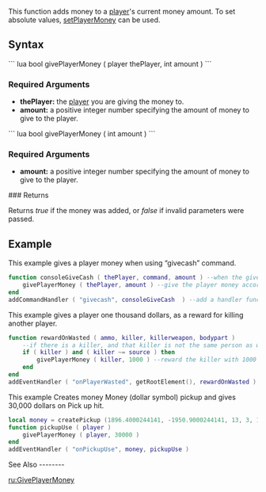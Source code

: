 This function adds money to a [player](/docs/player.md "wikilink")'s current money amount. To set absolute values, [setPlayerMoney](/setPlayerMoney.md "wikilink") can be used.

Syntax
------

<section name="Server" class="server" show="true">
``` lua
bool givePlayerMoney ( player thePlayer, int amount )
```

### Required Arguments

-   **thePlayer:** the [player](/docs/player.md "wikilink") you are giving the money to.
-   **amount:** a positive integer number specifying the amount of money to give to the player.

</section>
<section name="Client" class="client" show="true">
``` lua
bool givePlayerMoney ( int amount )
```

### Required Arguments

-   **amount:** a positive integer number specifying the amount of money to give to the player.

</section>
### Returns

Returns *true* if the money was added, or *false* if invalid parameters were passed.

Example
-------

<section show="true" name="Example 1 - Client and Server" class="server">
This example gives a player money when using “givecash” command.

``` lua
function consoleGiveCash ( thePlayer, command, amount ) --when the givecash command is called
    givePlayerMoney ( thePlayer, amount ) --give the player money according to the amount
end
addCommandHandler ( "givecash", consoleGiveCash  ) --add a handler function for the command "givecash"
```

</section>
<section show="true" name="Example 2 - Server" class="server">
This example gives a player one thousand dollars, as a reward for killing another player.

``` lua
function rewardOnWasted ( ammo, killer, killerweapon, bodypart )
    --if there is a killer, and that killer is not the same person as whoever died
    if ( killer ) and ( killer ~= source ) then 
        givePlayerMoney ( killer, 1000 ) --reward the killer with 1000 cash.
    end
end
addEventHandler ( "onPlayerWasted", getRootElement(), rewardOnWasted ) --attach the rewardOnWasted function to the relevant event.
```

</section>
<section show="true" name="Example 3 - Server" class="server">
This example Creates money Money (dollar symbol) pickup and gives 30,000 dollars on Pick up hit.

``` lua
local money = createPickup (1896.4000244141, -1950.9000244141, 13, 3, 1274, 10000 )
function pickupUse ( player )
    givePlayerMoney ( player, 30000 )
end
addEventHandler ( "onPickupUse", money, pickupUse )
```

</section>
See Also
--------

[ru:GivePlayerMoney](/docs/ru:GivePlayerMoney.md "wikilink")
